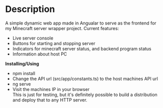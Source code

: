 # Description
A simple dynamic web app made in Angualar to serve as the frontend for my Minecraft server wrapper project.
Current features:
- Live server console
- Buttons for starting and stopping server
- Indicators for minecraft server status, and backend program status
- Information about host PC    

**Installing/Using**   
- npm install
- Change the API url (src/app/constants.ts) to the host machines API url
- ng serve
- Visit the machines IP in your browser     
This is just for testing, but it's definitely possible to build a distribution and deploy that to any HTTP server. 
